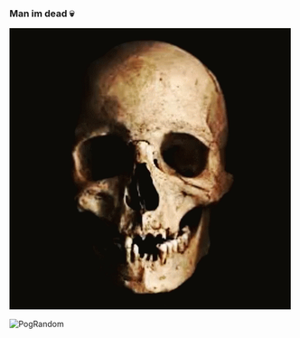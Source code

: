 ### Man im dead 💀

![quid](https://raw.githubusercontent.com/PogRandom/PogRandom/main/man%20im%20dead.gif)

<p> <img src="https://komarev.com/ghpvc/?username=PogRandom&color=8E64D0" alt="PogRandom" /> </p>
